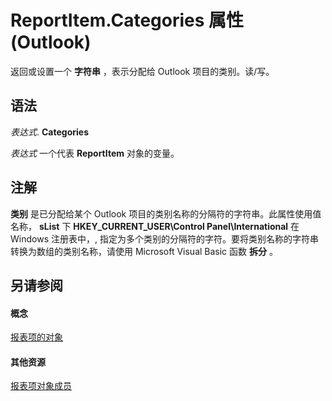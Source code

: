 
# ReportItem.Categories 属性 (Outlook)

返回或设置一个 **字符串** ，表示分配给 Outlook 项目的类别。读/写。


## 语法

 _表达式_. **Categories**

 _表达式_ 一个代表 **ReportItem** 对象的变量。


## 注解

 **类别** 是已分配给某个 Outlook 项目的类别名称的分隔符的字符串。此属性使用值名称， **sList** 下 **HKEY_CURRENT_USER\Control Panel\International** 在 Windows 注册表中，, 指定为多个类别的分隔符的字符。要将类别名称的字符串转换为数组的类别名称，请使用 Microsoft Visual Basic 函数 **拆分** 。


## 另请参阅


#### 概念


[报表项的对象](16ebe336-72e0-42f6-99d3-edecc3ea284d.md)
#### 其他资源


[报表项对象成员](5a5662dd-e969-bbd5-129b-44609ba1cf9f.md)